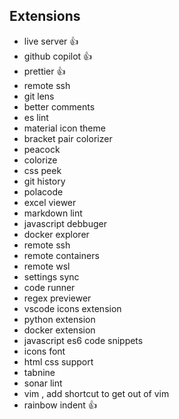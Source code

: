 ## Extensions
- live server 👍
- github copilot 👍
- prettier 👍
- remote ssh
- git lens
- better comments
- es lint
- material icon theme
- bracket pair colorizer
- peacock
- colorize
- css peek
- git history
- polacode
- excel viewer
- markdown lint
- javascript debbuger
- docker explorer
- remote ssh
- remote containers
- remote wsl
- settings sync
- code runner
- regex previewer
- vscode icons extension
- python extension
- docker extension
- javascript es6 code snippets
- icons font
- html css support
- tabnine
- sonar lint
- vim , add shortcut to get out of vim
- rainbow indent 👍